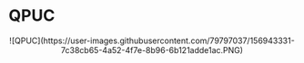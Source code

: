 # QPUC
<div style="text-align:center">
![QPUC](https://user-images.githubusercontent.com/79797037/156943331-7c38cb65-4a52-4f7e-8b96-6b121adde1ac.PNG)
  </div>
